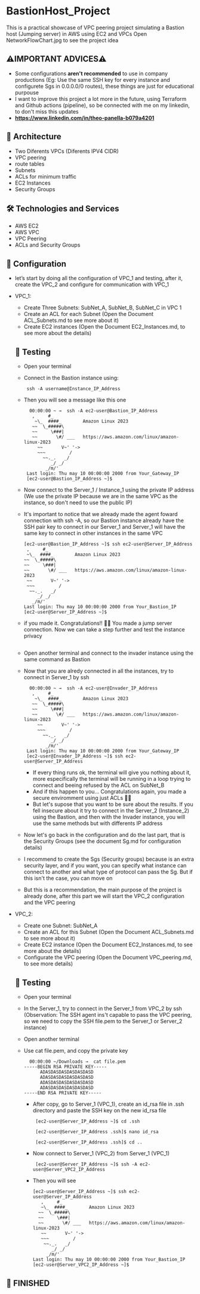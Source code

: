 # BastionHost_Project
This is a practical showcase of VPC peering project simulating a Bastion host (Jumping server) in AWS using EC2 and VPCs
Open NetworkFlowChart.jpg to see the project idea

## ⚠️IMPORTANT ADVICES⚠️
- Some configurations **aren't recommended** to use in company productions (Eg: Use the same SSH key for every instance and configurete Sgs in 0.0.0.0/0 routes), these things are just for educational purpouse
- I want to improve this project a lot more in the future, using Terraform and Github actions (pipeline), so be connected with me on my linkedin, to don't miss this updates
- **https://www.linkedin.com/in/theo-panella-b079a4201**


## 📐 Architecture ##
- Two Diferents VPCs (Diferents IPV4 CIDR)
- VPC peering
- route tables
- Subnets
- ACLs for minimum traffic 
- EC2 Instances 
- Security Groups


## 🛠️ Technologies and Services ##
- AWS EC2
- AWS VPC
- VPC Peering
- ACLs and Security Groups

## 🔧 Configuration ##
- let’s start by doing all the configuration of VPC_1 and testing, after it, create the VPC_2 and configure for communication with VPC_1
- VPC_1:
  - Create Three Subnets: SubNet_A, SubNet_B, SubNet_C in VPC 1
  - Create an ACL for each Subnet (Open the Document ACL_Subnets.md to see more about it)
  - Create EC2 instances (Open the Document EC2_Instances.md, to see more about the details)

  ## 📝 Testing ##
  - Open your terminal
  - Connect in the Bastion instance using:
    
         ssh -A username@Instance_IP_Address

  - Then you will see a message like this one
    
          00:00:00 ~ →  ssh -A ec2-user@Bastion_IP_Address
           ,     #_
            ~\_  ####_        Amazon Linux 2023
           ~~  \_#####\
           ~~     \###|
           ~~       \#/ ___   https://aws.amazon.com/linux/amazon-linux-2023
             ~~       V~' '->
             ~~~         /
               ~~._.   _/
                  _/ _/
                _/m/'
         Last login: Thu may 10 00:00:00 2000 from Your_Gateway_IP
         [ec2-user@Bastion_IP_Address ~]$


  - Now connect to the Server_1 / Instance_1 using the private IP address (We use the private IP because we are in the same VPC as the instance, so don't need to use the public IP)
  - It's important to notice that we already made the agent foward connection with ssh -A, so our Bastion instance already have the SSH pair key to connect in our Server_1 and Server_1 will have the same key to connect in other instances in the same VPC
    
        [ec2-user@Bastion_IP_Address ~]$ ssh ec2-user@Server_IP_Address
         ,     #_
         ~\_  ####_        Amazon Linux 2023
        ~~  \_#####\
        ~~     \###|
        ~~       \#/ ___   https://aws.amazon.com/linux/amazon-linux-2023
         ~~       V~' '->
         ~~~         /
          ~~._.   _/
             _/ _/
           _/m/'
        Last login: Thu may 10 00:00:00 2000 from Your_Bastion_IP
        [ec2-user@Server_IP_Address ~]$

  - if you made it. Congratulations!! 🎉🎉
    You made a jump server connection. Now we can take a step further and test the instance privacy

    ##
    
  - Open another terminal and connect to the invader instance using the same command as Bastion
  - Now that you are alredy connected in all the instances, try to connect in Server_1 by ssh

          00:00:00 ~ →  ssh -A ec2-user@Invader_IP_Address
           ,     #_
            ~\_  ####_        Amazon Linux 2023
           ~~  \_#####\
           ~~     \###|
           ~~       \#/ ___   https://aws.amazon.com/linux/amazon-linux-2023
             ~~       V~' '->
             ~~~         /
               ~~._.   _/
                  _/ _/
                _/m/'
         Last login: Thu may 10 00:00:00 2000 from Your_Gateway_IP
         [ec2-user@Invader_IP_Address ~]$ ssh ec2-user@Server_IP_Address
 
    - If every thing runs ok, the terminal will give you nothing about it, more especifically the terminal will be running in a loop trying to connect and beeing refused by the ACL on SubNet_B
    - And if this happen to you... Congratulations again, you made a secure enviromment using just ACLs 🎉🎉
    - But let's supose that you want to be sure about the results. If you fell insecure about it try to connect in the Server_2 (Instance_2) using the Bastion, and then with the Invader instance, you will use the same methods but with differents IP address
    
  - Now let's go back in the configuration and do the last part, that is the Security Groups (see the document Sg.md for configuration details)
  - I recommend to create the Sgs (Security groups) because is an extra security layer, and if you want, you can specify what instance can connect to another and what type of protocol can pass the Sg. But if this isn't the case, you can move on
  - But this is a recommendation, the main purpose of the project is already done, after this part we will start the VPC_2 configuration and the VPC peering

- VPC_2:
  - Create one Subnet: SubNet_A
  - Create an ACL for this Subnet (Open the Document ACL_Subnets.md to see more about it)
  - Create EC2 instance (Open the Document EC2_Instances.md, to see more about the details)
  - Configurate the VPC peering (Open the Document VPC_peering.md, to see more details)
 
  ## 📝 Testing ##
  - Open your terminal
  - In the Server_1, try to connect in the Server_1 from VPC_2 by ssh (Observation: The SSH agent ins't capable to pass the VPC peering, so we need to copy the SSH file.pem to the Server_1 or Server_2 instance)
  - Open another terminal
  - Use cat file.pem, and copy the private key

          00:00:00 ~/Downloads →  cat file.pem 
        -----BEGIN RSA PRIVATE KEY-----
              ADASDASDASDASDASDASD
              ADASDASDASDASDASDASD
              ADASDASDASDASDASDASD
              ADASDASDASDASDASDASD
        -----END RSA PRIVATE KEY-----

    - After copy, go to Server_1 (VPC_1), create an id_rsa file in .ssh directory and paste the SSH key on the new id_rsa file

           [ec2-user@Server_IP_Address ~]$ cd .ssh
      
           [ec2-user@Server_IP_Address .ssh]$ nano id_rsa

           [ec2-user@Server_IP_Address .ssh]$ cd ..


    - Now connect to Server_1 (VPC_2) from Server_1 (VPC_1)
    
           [ec2-user@Server_IP_Address ~]$ ssh -A ec2-user@Server_VPC2_IP_Address

    - Then you will see

          [ec2-user@Server_IP_Address ~]$ ssh ec2-user@Server_IP_Address
             ,     #_
             ~\_  ####_        Amazon Linux 2023
            ~~  \_#####\
            ~~     \###|
            ~~       \#/ ___   https://aws.amazon.com/linux/amazon-linux-2023
             ~~       V~' '->
             ~~~         /
              ~~._.   _/
                 _/ _/
               _/m/'
          Last login: Thu may 10 00:00:00 2000 from Your_Bastion_IP
          [ec2-user@Server_VPC2_IP_Address ~]$
      
## 🏁 FINISHED




          

